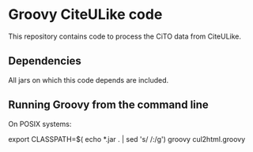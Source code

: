 # Groovy CiteULike code

This repository contains code to process the CiTO data from CiteULike.

## Dependencies ##

All jars on which this code depends are included.

## Running Groovy from the command line

On POSIX systems:

export CLASSPATH=$( echo *.jar . | sed 's/ /:/g')
groovy cul2html.groovy
